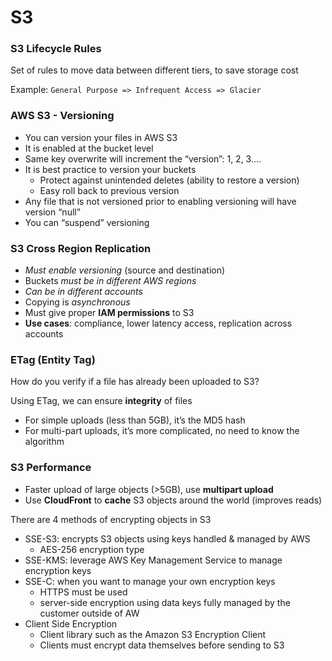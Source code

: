 # S3

### S3 Lifecycle Rules
Set of rules to move data between different tiers, to save storage cost

Example: `General Purpose => Infrequent Access => Glacier`

### AWS S3 - Versioning
- You can version your files in AWS S3
- It is enabled at the bucket level
- Same key overwrite will increment the “version”: 1, 2, 3....
- It is best practice to version your buckets
    - Protect against unintended deletes (ability to restore a version)
    - Easy roll back to previous version
- Any file that is not versioned prior to enabling versioning will have version “null”
- You can “suspend” versioning

### S3 Cross Region Replication
- _Must enable versioning_ (source and destination)
- Buckets _must be in different AWS regions_
- _Can be in different accounts_
- Copying is _asynchronous_
- Must give proper **IAM permissions** to S3
- **Use cases**: compliance, lower latency access, replication across accounts

### ETag (Entity Tag)

How do you verify if a file has already been uploaded to S3?

Using ETag, we can ensure **integrity** of files

- For simple uploads (less than 5GB), it’s the MD5 hash
- For multi-part uploads, it’s more complicated, no need to know the algorithm

### S3 Performance

- Faster upload of large objects (>5GB), use **multipart upload**
- Use **CloudFront** to **cache** S3 objects around the world (improves reads)

There are 4 methods of encrypting objects in S3
- SSE-S3: encrypts S3 objects using keys handled & managed by AWS
    - AES-256 encryption type
- SSE-KMS: leverage AWS Key Management Service to manage encryption keys
- SSE-C: when you want to manage your own encryption keys
    - HTTPS must be used
    - server-side encryption using data keys fully managed by the customer outside of AW
- Client Side Encryption
    - Client library such as the Amazon S3 Encryption Client
    - Clients must encrypt data themselves before sending to S3